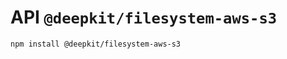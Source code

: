 # API `@deepkit/filesystem-aws-s3`

```shell
npm install @deepkit/filesystem-aws-s3
```

<api-docs package="@deepkit/filesystem-aws-s3"></api-docs>